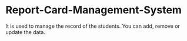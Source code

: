 # Report-Card-Management-System
It is used to manage the record of the students. You can add, remove or update the data.
